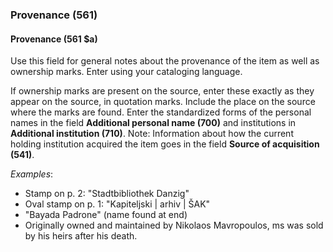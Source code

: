 ### Provenance (561)

#### Provenance (561 $a)
Use this field for general notes about the provenance of the item as well as ownership marks. Enter using your cataloging language.

If ownership marks are present on the source, enter these exactly as they appear on the source, in quotation marks. Include the place on the source where the marks are found. Enter the standardized forms of the personal names in the field **Additional personal name (700)** and institutions in **Additional institution (710)**. Note: Information about how the current holding institution acquired the item goes in the field **Source of acquisition (541)**.

_Examples_:

- Stamp on p. 2: "Stadtbibliothek Danzig"
- Oval stamp on p. 1: "Kapiteljski | arhiv | ŠAK"
- "Bayada Padrone" (name found at end)
- Originally owned and maintained by Nikolaos Mavropoulos, ms was sold by his heirs after his death.
